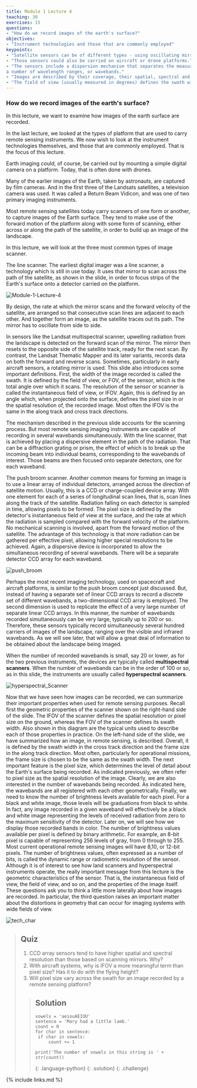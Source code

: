 ```yaml
---
title: Module 1 Lecture 4
teaching: 30
exercises: 15
questions:
- "How do we record images of the earth's surface?"
objectives:
- "Instrument technologies and those that are commonly employed"
keypoints:
- "Satellite sensors can be of different types - using oscillating mirrors or CCD arrays"
- "Those sensors could also be carried on aircraft or drone platforms."
- "The sensors include a dispersion mechanism that separates the measured radiation into
a number of wavelength ranges, or wavebands."
- "Images are described by their coverage, their spatial, spectral and radiometric resolutions, and the range of wavebands they cover."
- "The field of view (usually measured in degrees) defines the swath width being imaged, while the instantaneous field of view (usually measured in milliradians) defines the spatial resolution or pixel size."
---
```


### How do we record images of the earth's surface?

In this lecture, we want to examine how images of the earth surface are recorded. 

In the last lecture, we looked at the types of platform that are used to carry remote sensing instruments. We now wish to look at the instrument technologies themselves, and those that are commonly employed. That is the focus of this lecture. 

Earth imaging could, of course, be carried out by mounting a simple digital camera on a platform. Today, that is often done with drones. 

Many of the earlier images of the Earth, taken by astronauts, are captured by film cameras. And in the first three of the Landsats satellites, a television camera was used. It was called a Return Beam Vidicon, and was one of two primary imaging instruments. 

Most remote sensing satellites today carry scanners of one form or another, to capture images of the Earth surface. They tend to make use of the forward motion of the platform along with some form of scanning, either across or along the path of the satellite, in order to build up an image of the landscape. 

In this lecture, we will look at the three most common types of image scanner. 

The line scanner. The earliest digital imager was a line scanner, a technology which is still in use today. It uses that mirror to scan across the path of the satellite, as shown in the slide, in order to focus strips of the Earth's surface onto a detector carried on the platform. 

![Module-1-Lecture-4](..\fig\Module-1-Lecture-4.gif)

By design, the rate at which the mirror scans and the forward velocity of the satellite, are arranged so that consecutive scan lines are adjacent to each other. And together form an image, as the satellite traces out its path. The mirror has to oscillate from side to side. 

In sensors like the Landsat multispectral scanner, upwelling radiation from the landscape is detected on the forward scan of the mirror. The mirror then resets to the opposite side of the satellite track, ready for the next scan. By contrast, the Landsat Thematic Mapper and its later variants, records data on both the forward and reverse scans. Sometimes, particularly in early aircraft sensors, a rotating mirror is used. This slide also introduces some important definitions. First, the width of the image recorded is called the swath. It is defined by the field of view, or FOV, of the sensor, which is the total angle over which it scans. The resolution of the sensor or scanner is called the instantaneous field of view, or IFOV. Again, this is defined by an angle which, when projected onto the surface, defines the pixel size in or the spatial resolution of, the recorded image. Most often the IFOV is the same in the along track and cross track directions. 

The mechanism described in the previous slide accounts for the scanning process. But most remote sensing imaging instruments are capable of recording in several wavebands simultaneously. With the line scanner, that is achieved by placing a dispersive element in the path of the radiation. That can be a diffraction grating or prism, the effect of which is to break up the incoming beam into individual beams, corresponding to the wavebands of interest. Those beams are then focused onto separate detectors, one for each waveband. 

The push broom scanner. Another common means for forming an image is to use a linear array of individual detectors, arranged across the direction of satellite motion. Usually, this is a CCD or charge-coupled device array. With one element for each of a series of longitudinal scan lines, that is, scan lines along the track of the satellite. Radiation falling on each detector is sampled in time, allowing pixels to be formed. The pixel size is defined by the detector's instantaneous field of view at the surface, and the rate at which the radiation is sampled compared with the forward velocity of the platform. No mechanical scanning is involved, apart from the forward motion of the satellite. The advantage of this technology is that more radiation can be gathered per effective pixel, allowing higher special resolutions to be achieved. Again, a dispersive device is incorporated to allow the simultaneous recording of several wavebands. There will be a separate detector CCD array for each waveband. 

![push_broom](..\fig\push_broom.gif)

Perhaps the most recent imaging technology, used on spacecraft and aircraft platforms, is similar to the push broom concept just discussed. But, instead of having a separate set of linear CCD arrays to record a discrete set of different wavebands, a two-dimensional CCD array is employed. The second dimension is used to replicate the effect of a very large number of separate linear CCD arrays. In this manner, the number of wavebands recorded simultaneously can be very large, typically up to 200 or so. Therefore, these sensors typically record simultaneously several hundred carriers of images of the landscape, ranging over the visible and infrared wavebands. As we will see later, that will allow a great deal of information to be obtained about the landscape being imaged. 

When the number of recorded wavebands is small, say 20 or lower, as for the two previous instruments, the devices are typically called **multispectral scanners**. When the number of wavebands can be in the order of 100 or so, as in this slide, the instruments are usually called **hyperspectral scanners**.

 ![hyperspectral_Scanner](..\fig\hyperspectral_Scanner.gif)

Now that we have seen how images can be recorded, we can summarize their important properties when used for remote sensing purposes. Recall first the geometric properties of the scanner shown on the right-hand side of the slide. The IFOV of the scanner defines the spatial resolution or pixel size on the ground, whereas the FOV of the scanner defines its swath width. Also shown in this diagram are the typical units used to describe each of those properties in practice. On the left-hand side of the slide, we have summarized how an image, in remote sensing, is described. Overall, it is defined by the swath width in the cross track direction and the frame size in the along track direction. Most often, particularly for operational missions, the frame size is chosen to be the same as the swath width. The next important feature is the pixel size, which determines the level of detail about the Earth's surface being recorded. As indicated previously, we often refer to pixel size as the spatial resolution of the image. Clearly, we are also interested in the number of wavebands being recorded. As indicated here, the wavebands are all registered with each other geometrically. Finally, we need to know the number of brightness levels available for each pixel. For a black and white image, those levels will be graduations from black to white. In fact, any image recorded in a given waveband will effectively be a black and white image representing the levels of received radiation from zero to the maximum sensitivity of the detector. Later on, we will see how we display those recorded bands in color. The number of brightness values available per pixel is defined by binary arithmetic. For example, an 8-bit pixel is capable of representing 256 levels of gray, from 0 through to 255. Most current operational remote sensing images will have 8,10, or 12-bit pixels. The number of brightness values, often expressed as a number of bits, is called the dynamic range or radiometric resolution of the sensor. Although it is of interest to see how land scanners and hyperspectral instruments operate, the really important message from this lecture is the geometric characteristics of the sensor. That is, the instantaneous field of view, the field of view, and so on, and the properties of the image itself. These questions ask you to think a little more laterally about how images are recorded. In particular, the third question raises an important matter about the distortions in geometry that can occur for imaging systems with wide fields of view. 

![tech_char](..\fig\tech_char.gif)



> ## Quiz
>
> 1. CCD array sensors tend to have higher spatial and spectral resolution than those based on scanning mirrors.  Why?
> 2. With  aircraft systems, why is IFOV a more  meaningful term than pixel size? Has it to do with the flying height?
> 3. Will pixel size vary across the swath for an image recorded by a remote sensing platform?
>
> > ## Solution
> >
> > ~~~
> > vowels = 'aeiouAEIOU'
> > sentence = 'Mary had a little lamb.'
> > count = 0
> > for char in sentence:
> >  if char in vowels:
> >      count += 1
> > 
> > print('The number of vowels in this string is ' + str(count))
> > ~~~
> >
> > {: .language-python}
> > {: .solution}
> > {: .challenge}

 {% include links.md %}